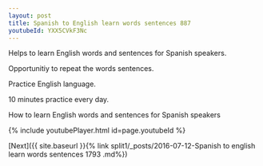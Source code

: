 ```yaml
---
layout: post
title: Spanish to English learn words sentences 887 
youtubeId: YXX5CVkF3Nc
---
```

 
 
Helps to learn English words and sentences for Spanish speakers.

Opportunitiy to repeat the words sentences. 

Practice English language. 
 
10 minutes practice every day. 
 
How to learn English words and sentences for Spanish speakers 
 
{% include youtubePlayer.html id=page.youtubeId %}
 
 
[Next]({{ site.baseurl }}{% link  split1/_posts/2016-07-12-Spanish to english learn words sentences 1793 .md%})
 
